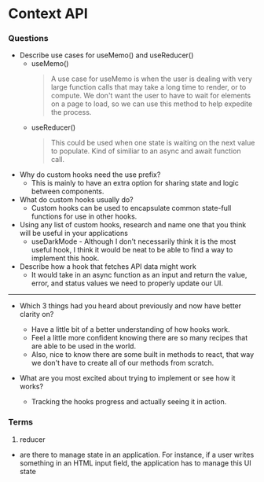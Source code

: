 # Context API
### Questions
- Describe use cases for useMemo() and useReducer()
  - useMemo()
    > A use case for useMemo is when the user is dealing with very large function calls that may take a long time to render, or to compute.  We don't want the user to have to wait for elements on a page to load, so we can use this method to help expedite the process. 
  - useReducer()
    > This could be used when one state is waiting on the next value to populate.  Kind of similiar to an async and await function call. 
- Why do custom hooks need the use prefix?
  - This is mainly to have an extra option for sharing state and logic between components.
- What do custom hooks usually do?
  - Custom hooks can be used to encapsulate common state-full functions for use in other hooks.
- Using any list of custom hooks, research and name one that you think    will be useful in your applications
  - useDarkMode - Although I don't necessarily think it is the most useful hook, I think it would be neat to be able to find a way to implement this hook. 
- Describe how a hook that fetches API data might work
  - It would take in an async function as an input and return the value, error, and status values we need to properly update our UI. 
***
- Which 3 things had you heard about previously and now have better clarity on?
  - Have a little bit of a better understanding of how hooks work. 
  -  Feel a little more confident knowing there are so many recipes that are able to be used in the world. 
  - Also, nice to know there are some built in methods to react, that way we don't have to create all of our methods from scratch. 

- What are you most excited about trying to implement or see how it works?
  - Tracking the hooks progress and actually seeing it in action. 
### Terms

1. reducer
  -  are there to manage state in an application. For instance, if a user writes something in an HTML input field, the application has to manage this UI state 

 